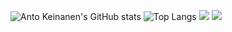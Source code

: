 ![Anto Keinanen's GitHub stats](https://github-readme-stats.vercel.app/api?username=antoKeinanen&show_icons=true&theme=dark)
![Top Langs](https://github-readme-stats.vercel.app/api/top-langs/?username=antoKeinanen&theme=dark&layout=compact)
 ![](https://github-profile-summary-cards.vercel.app/api/cards/most-commit-language?username=xypine&theme=dark) ![](https://github-profile-summary-cards.vercel.app/api/cards/repos-per-language?username=xypine&theme=dark) 
